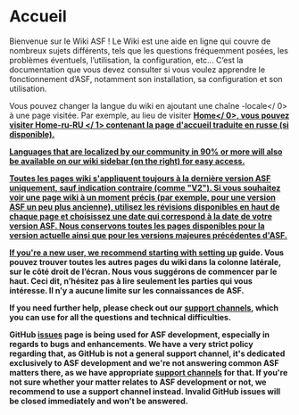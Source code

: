 # Accueil

Bienvenue sur le Wiki ASF ! Le Wiki est une aide en ligne qui couvre de nombreux sujets différents, tels que les questions fréquemment posées, les problèmes éventuels, l’utilisation, la configuration, etc... C’est la documentation que vous devez consulter si vous voulez apprendre le fonctionnement d’ASF, notamment son installation, sa configuration et son utilisation.

Vous pouvez changer la langue du wiki en ajoutant une chaîne -locale</ 0> à une page visitée. Par exemple, au lieu de visiter <strong x-id="1"><a href="https://github.com/JustArchiNET/ArchiSteamFarm/wiki/Home">Home</ 0>, vous pouvez visiter <strong x-id="1"><a href="https://github.com/JustArchiNET/ArchiSteamFarm/wiki/Home-ru-RU">Home-ru-RU </ 1> contenant la page d'accueil traduite en russe (si disponible).
 
 Languages that are localized by our community in 90% or more will also be available on our wiki sidebar (on the right) for easy access.</p>

<p spaces-before="0">Toutes les pages wiki s'appliquent toujours à la <strong x-id="1"><a href="https://github.com/JustArchiNET/ArchiSteamFarm/releases"> dernière version ASF </ 0> uniquement, sauf indication contraire (comme "V2"). Si vous souhaitez voir une page wiki à un moment précis (par exemple, pour une version ASF un peu plus ancienne), utilisez les <strong x-id="1"><a href="https://github.com/JustArchiNET/ArchiSteamFarm/wiki/_history">révisions</ 0> disponibles en haut de chaque page et choisissez une date qui correspond à la date de votre version ASF. Nous conservons toutes les pages disponibles pour la version actuelle ainsi que pour les versions majeures précédentes d'ASF.</p>

<p spaces-before="0">If you're a new user, we recommend starting with <strong x-id="1"><a href="https://github.com/JustArchiNET/ArchiSteamFarm/wiki/Setting-up">setting up</a></strong> guide. Vous pouvez trouver toutes les autres pages du wiki dans la colonne latérale, sur le côté droit de l’écran. Nous vous suggérons de commencer par le haut. Ceci dit, n’hésitez pas à lire seulement les parties qui vous intéresse. Il n’y a aucune limite sur les connaissances de ASF.</p>

<p spaces-before="0">If you need further help, please check out our <strong x-id="1"><a href="https://github.com/JustArchiNET/ArchiSteamFarm/blob/main/.github/SUPPORT.md">support channels</a></strong>, which you can use for all the questions and technical difficulties.</p>

<p spaces-before="0">GitHub <strong x-id="1"><a href="https://github.com/JustArchiNET/ArchiSteamFarm/issues">issues</a></strong> page is being used for ASF development, especially in regards to bugs and enhancements. We have a very strict policy regarding that, as GitHub is <strong x-id="1">not</strong> a general support channel, it's dedicated exclusively to ASF development and we're not answering common ASF matters there, as we have appropriate <strong x-id="1"><a href="https://github.com/JustArchiNET/ArchiSteamFarm/blob/main/.github/SUPPORT.md">support channels</a></strong> for that. If you're not sure whether your matter relates to ASF development or not, we recommend to use a support channel instead. Invalid GitHub issues will be closed immediately and won't be answered.</p>